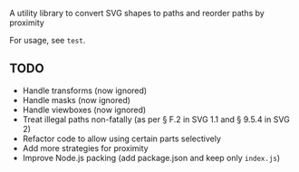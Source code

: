 A utility library to convert SVG shapes to paths and reorder paths by proximity

For usage, see `test`.

## TODO

* Handle transforms (now ignored)
* Handle masks (now ignored)
* Handle viewboxes (now ignored)
* Treat illegal paths non-fatally (as per § F.2 in SVG 1.1 and § 9.5.4 in SVG 2)
* Refactor code to allow using certain parts selectively
* Add more strategies for proximity
* Improve Node.js packing (add package.json and keep only `index.js`)


